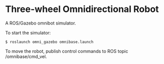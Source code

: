 Three-wheel Omnidirectional Robot 
==============================

A ROS/Gazebo omnibot simulator.

To start the simulator:

	$ roslaunch omni_gazebo omnibase.launch

To move the robot, publish control commands to ROS topic /omnibase/cmd_vel.
